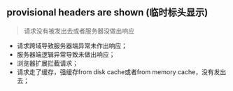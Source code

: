 ## provisional headers are shown (临时标头显示)

> 请求没有被发出去或者服务器没做出响应

- 请求跨域导致服务器端异常未作出响应；
- 服务器端逻辑异常导致未做出响应；
- 浏览器扩展拦截请求；
- 请求走了缓存，强缓存from disk cache或者from memory cache，没有发出去；